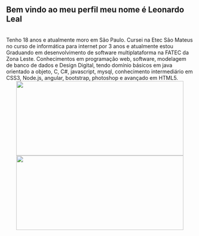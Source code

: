 ## Bem vindo ao meu perfil meu nome é Leonardo Leal
<br>
Tenho 18 anos e atualmente moro em São Paulo. Cursei na Etec São Mateus no curso de informática para internet por 3 anos e atualmente estou Graduando em desenvolvimento de software multiplataforma na FATEC da Zona Leste. Conhecimentos em programação web, software, modelagem de banco de dados e Design Digital, tendo domínio básicos em java orientado a objeto, C, C#, javascript, mysql, conhecimento intermediário em CSS3, Node.js, angular, bootstrap, photoshop e avançado em HTML5.

<div align="center">
  <a href="https://github.com/Leohgb">
      <img height="200em" width="450em" src="https://github-readme-stats.vercel.app/api/top-langs/?username=Leohgb&layout=compact&langs_count=7&theme=midnight-purple"/>
  <img height="200em" width="450em" src="https://github-readme-stats.vercel.app/api?username=Leohgb&show_icons=true&theme=midnight-purple&include_all_commits=true&count_private=true"/>
</div>
